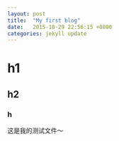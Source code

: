 ```yaml
---
layout: post
title:  "My first blog"
date:   2015-10-29 22:56:15 +0800
categories: jekyll update
---
```



#  h1

##  h2

### h
这是我的测试文件～
